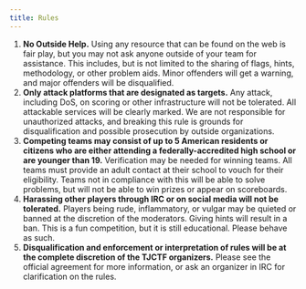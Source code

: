 ```yaml
---
title: Rules
---
```


1. **No Outside Help.** Using any resource that can be found on the web is fair play, but you may not ask anyone outside of your team for assistance. This includes, but is not limited to the sharing of flags, hints, methodology, or other problem aids. Minor offenders will get a warning, and major offenders will be disqualified.
2. **Only attack platforms that are designated as targets.** Any attack, including DoS, on scoring or other infrastructure will not be tolerated. All attackable services will be clearly marked. We are not responsible for unauthorized attacks, and breaking this rule is grounds for disqualification and possible prosecution by outside organizations.
3. **Competing teams may consist of up to 5 American residents or citizens who are either attending a federally-accredited high school or are younger than 19.** Verification may be needed for winning teams. All teams must provide an adult contact at their school to vouch for their eligibility. Teams not in compliance with this will be able to solve problems, but will not be able to win prizes or appear on scoreboards.
4. **Harassing other players through IRC or on social media will not be tolerated.** Players being rude, inflammatory, or vulgar may be quieted or banned at the discretion of the moderators. Giving hints will result in a ban. This is a fun competition, but it is still educational. Please behave as such.
5. **Disqualification and enforcement or interpretation of rules will be at the complete discretion of the TJCTF organizers.** Please see the official agreement for more information, or ask an organizer in IRC for clarification on the rules.
